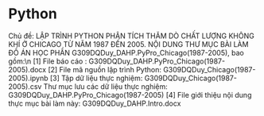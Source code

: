 # Python

Chủ đề: LẬP TRÌNH PYTHON PHÂN TÍCH THĂM DÒ CHẤT LƯỢNG KHÔNG KHÍ Ở CHICAGO TỪ NĂM 1987 ĐẾN 2005.
NỘI DUNG THƯ MỤC BÀI LÀM ĐỒ ÁN HỌC PHẦN
G309DQDuy_DAHP.PyPro_Chicago(1987-2005), bao gồm:\n
[1] File báo cáo : G309DQDuy_DAHP.PyPro_Chicago(1987-2005).docx
[2] File mã nguồn lập trình Python: G309DQDuy_Chicago(1987-2005).ipynb
[3] Tập dữ liệu thực nghiệm: G309DQDuy_Chicago(1987-2005).csv
     Thư mục lưu các  dữ liệu thực nghiệm: G309DQDuy_DAHP.PyPro_Chicago(1987-2005)
[4] File giới thiệu nội dung thực mục bài làm này: G309DQDuy_DAHP.Intro.docx
